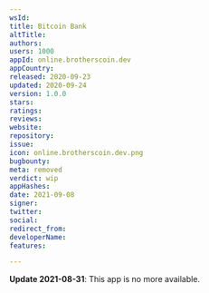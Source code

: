 ```yaml
---
wsId: 
title: Bitcoin Bank
altTitle: 
authors: 
users: 1000
appId: online.brotherscoin.dev
appCountry: 
released: 2020-09-23
updated: 2020-09-24
version: 1.0.0
stars: 
ratings: 
reviews: 
website: 
repository: 
issue: 
icon: online.brotherscoin.dev.png
bugbounty: 
meta: removed
verdict: wip
appHashes: 
date: 2021-09-08
signer: 
twitter: 
social: 
redirect_from: 
developerName: 
features: 

---
```


**Update 2021-08-31**: This app is no more available.
